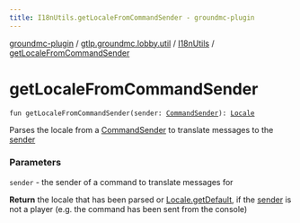 ```yaml
---
title: I18nUtils.getLocaleFromCommandSender - groundmc-plugin
---
```


[groundmc-plugin](../../index.html) / [gtlp.groundmc.lobby.util](../index.html) / [I18nUtils](index.html) / [getLocaleFromCommandSender](.)

# getLocaleFromCommandSender

`fun getLocaleFromCommandSender(sender: `[`CommandSender`](https://hub.spigotmc.org/javadocs/spigot/org/bukkit/command/CommandSender.html)`): `[`Locale`](http://docs.oracle.com/javase/6/docs/api/java/util/Locale.html)

Parses the locale from a [CommandSender](https://hub.spigotmc.org/javadocs/spigot/org/bukkit/command/CommandSender.html) to translate messages to the [sender](get-locale-from-command-sender.html#gtlp.groundmc.lobby.util.I18nUtils$getLocaleFromCommandSender(org.bukkit.command.CommandSender)/sender)

### Parameters

`sender` - the sender of a command to translate messages for

**Return**
the locale that has been parsed or [Locale.getDefault](http://docs.oracle.com/javase/6/docs/api/java/util/Locale.html#getDefault()),
if the [sender](get-locale-from-command-sender.html#gtlp.groundmc.lobby.util.I18nUtils$getLocaleFromCommandSender(org.bukkit.command.CommandSender)/sender) is not a player (e.g. the command has been sent from the console)

